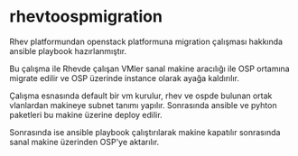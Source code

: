 # rhevtoospmigration


Rhev platformundan openstack platformuna migration çalışması hakkında ansible playbook hazırlanmıştır.


Bu çalışma ile Rhevde çalışan VMler sanal makine aracılığı ile OSP ortamına migrate edilir ve OSP üzerinde instance olarak ayağa kaldırılır.

Çalışma esnasında default bir vm kurulur, rhev ve ospde bulunan ortak vlanlardan makineye subnet tanımı yapılır. Sonrasında ansible ve pyhton paketleri bu makine üzerine deploy edilir.

Sonrasında ise ansible playbook çalıştırılarak makine kapatılır sonrasında sanal makine üzerinden  OSP'ye aktarılır. 



